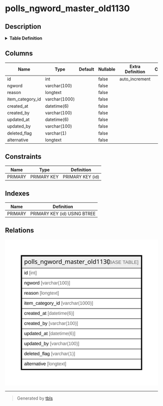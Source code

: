 # polls_ngword_master_old1130

## Description

<details>
<summary><strong>Table Definition</strong></summary>

```sql
CREATE TABLE `polls_ngword_master_old1130` (
  `id` int NOT NULL AUTO_INCREMENT,
  `ngword` varchar(100) NOT NULL,
  `reason` longtext NOT NULL,
  `item_category_id` varchar(1000) NOT NULL,
  `created_at` datetime(6) NOT NULL,
  `created_by` varchar(100) NOT NULL,
  `updated_at` datetime(6) NOT NULL,
  `updated_by` varchar(100) NOT NULL,
  `deleted_flag` varchar(1) NOT NULL,
  `alternative` longtext NOT NULL,
  PRIMARY KEY (`id`)
) ENGINE=InnoDB AUTO_INCREMENT=[Redacted by tbls] DEFAULT CHARSET=utf8mb4 COLLATE=utf8mb4_0900_ai_ci
```

</details>

## Columns

| Name | Type | Default | Nullable | Extra Definition | Children | Parents | Comment |
| ---- | ---- | ------- | -------- | ---------------- | -------- | ------- | ------- |
| id | int |  | false | auto_increment |  |  |  |
| ngword | varchar(100) |  | false |  |  |  |  |
| reason | longtext |  | false |  |  |  |  |
| item_category_id | varchar(1000) |  | false |  |  |  |  |
| created_at | datetime(6) |  | false |  |  |  |  |
| created_by | varchar(100) |  | false |  |  |  |  |
| updated_at | datetime(6) |  | false |  |  |  |  |
| updated_by | varchar(100) |  | false |  |  |  |  |
| deleted_flag | varchar(1) |  | false |  |  |  |  |
| alternative | longtext |  | false |  |  |  |  |

## Constraints

| Name | Type | Definition |
| ---- | ---- | ---------- |
| PRIMARY | PRIMARY KEY | PRIMARY KEY (id) |

## Indexes

| Name | Definition |
| ---- | ---------- |
| PRIMARY | PRIMARY KEY (id) USING BTREE |

## Relations

![er](polls_ngword_master_old1130.svg)

---

> Generated by [tbls](https://github.com/k1LoW/tbls)

